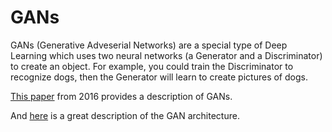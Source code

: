 # GANs
GANs (Generative Adveserial Networks) are a special type of Deep Learning which uses two neural networks (a Generator and a Discriminator) to create an object. For example, you could train the Discriminator to recognize dogs, then the Generator will learn to create pictures of dogs.

[This paper](https://arxiv.org/pdf/1511.06434.pdf) from 2016 provides a description of GANs.

And [here](https://towardsdatascience.com/generative-adversarial-network-gan-for-dummies-a-step-by-step-tutorial-fdefff170391) is a great description of the GAN architecture.